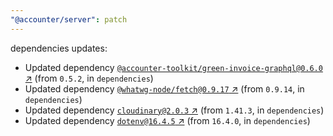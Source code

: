 ```yaml
---
"@accounter/server": patch
---
```

dependencies updates:
  - Updated dependency [`@accounter-toolkit/green-invoice-graphql@0.6.0` ↗︎](https://www.npmjs.com/package/@accounter-toolkit/green-invoice-graphql/v/0.6.0) (from `0.5.2`, in `dependencies`)
  - Updated dependency [`@whatwg-node/fetch@0.9.17` ↗︎](https://www.npmjs.com/package/@whatwg-node/fetch/v/0.9.17) (from `0.9.14`, in `dependencies`)
  - Updated dependency [`cloudinary@2.0.3` ↗︎](https://www.npmjs.com/package/cloudinary/v/2.0.3) (from `1.41.3`, in `dependencies`)
  - Updated dependency [`dotenv@16.4.5` ↗︎](https://www.npmjs.com/package/dotenv/v/16.4.5) (from `16.4.0`, in `dependencies`)
